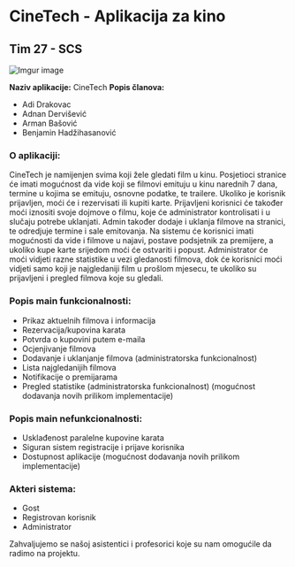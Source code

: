 # CineTech - Aplikacija za kino
## Tim 27 - SCS

![Imgur image](https://i.imgur.com/Dcqttej.png)

**Naziv aplikacije:** CineTech
**Popis članova:**
- Adi Drakovac
- Adnan Dervišević
- Arman Bašović
- Benjamin Hadžihasanović

### O aplikaciji: 
CineTech je namijenjen svima koji žele gledati film u kinu. Posjetioci stranice će imati mogućnost
da vide koji se filmovi emituju u kinu narednih 7 dana, termine u kojima se emituju, osnovne
podatke, te trailere. Ukoliko je korisnik prijavljen, moći će i rezervisati ili kupiti karte. Prijavljeni
korisnici će također moći iznositi svoje dojmove o filmu, koje će administrator kontrolisati i u
slučaju potrebe uklanjati. Admin također dodaje i uklanja filmove na stranici, te odredjuje
termine i sale emitovanja. Na sistemu će korisnici imati mogućnosti da vide i filmove u najavi,
postave podsjetnik za premijere, a ukoliko kupe karte srijedom moći će ostvariti i popust.
Administrator će moći vidjeti razne statistike u vezi gledanosti filmova, dok će korisnici moći
vidjeti samo koji je najgledaniji film u prošlom mjesecu, te ukoliko su prijavljeni i pregled
filmova koje su gledali.

### Popis main funkcionalnosti:
- Prikaz aktuelnih filmova i informacija
- Rezervacija/kupovina karata
- Potvrda o kupovini putem e-maila
- Ocjenjivanje filmova
- Dodavanje i uklanjanje filmova (administratorska funkcionalnost)
- Lista najgledanijih filmova
- Notifikacije o premijarama
- Pregled statistike (administratorska funkcionalnost)
(mogućnost dodavanja novih prilikom implementacije)

### Popis main nefunkcionalnosti:
- Usklađenost paralelne kupovine karata
- Siguran sistem registracije i prijave korisnika
- Dostupnost aplikacije
(mogućnost dodavanja novih prilikom implementacije)

### Akteri sistema:
- Gost
- Registrovan korisnik
- Administrator

Zahvaljujemo se našoj asistentici i profesorici koje su nam omogućile da radimo na projektu.

